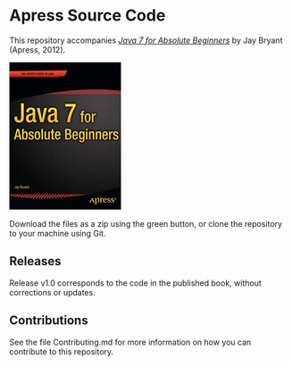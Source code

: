 # Apress Source Code

This repository accompanies [*Java 7 for Absolute Beginners*](http://www.apress.com/9781430236863) by Jay Bryant (Apress, 2012).

![Cover image](9781430236863.jpg)

Download the files as a zip using the green button, or clone the repository to your machine using Git.

## Releases

Release v1.0 corresponds to the code in the published book, without corrections or updates.

## Contributions

See the file Contributing.md for more information on how you can contribute to this repository.

